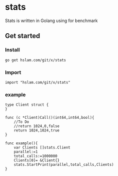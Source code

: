 # stats
Stats is written in Golang using for benchmark

## Get started

### Install
```
go get hslam.com/git/x/stats
```
### Import
```
import "hslam.com/git/x/stats"
```

### example
```
type Client struct {
}

func (c *Client)Call()(int64,int64,bool){
    //To Do
	//return 1024,0,false
    return 1024,1024,true
}

func example(){
    var Clients []stats.Client
	parallel:=1
	total_calls:=1000000
	Clients[0]= &Client{}
	stats.StartPrint(parallel,total_calls,Clients)
}
```

